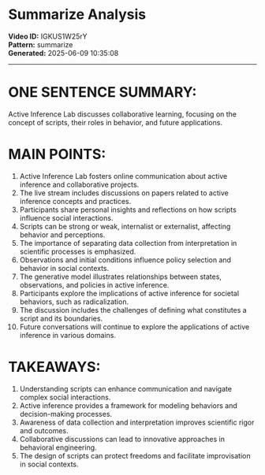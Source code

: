 # Summarize Analysis

**Video ID:** IGKUS1W25rY  
**Pattern:** summarize  
**Generated:** 2025-06-09 10:35:08  

---

# ONE SENTENCE SUMMARY:
Active Inference Lab discusses collaborative learning, focusing on the concept of scripts, their roles in behavior, and future applications.

# MAIN POINTS:
1. Active Inference Lab fosters online communication about active inference and collaborative projects.
2. The live stream includes discussions on papers related to active inference concepts and practices.
3. Participants share personal insights and reflections on how scripts influence social interactions.
4. Scripts can be strong or weak, internalist or externalist, affecting behavior and perceptions.
5. The importance of separating data collection from interpretation in scientific processes is emphasized.
6. Observations and initial conditions influence policy selection and behavior in social contexts.
7. The generative model illustrates relationships between states, observations, and policies in active inference.
8. Participants explore the implications of active inference for societal behaviors, such as radicalization.
9. The discussion includes the challenges of defining what constitutes a script and its boundaries.
10. Future conversations will continue to explore the applications of active inference in various domains.

# TAKEAWAYS:
1. Understanding scripts can enhance communication and navigate complex social interactions.
2. Active inference provides a framework for modeling behaviors and decision-making processes.
3. Awareness of data collection and interpretation improves scientific rigor and outcomes.
4. Collaborative discussions can lead to innovative approaches in behavioral engineering.
5. The design of scripts can protect freedoms and facilitate improvisation in social contexts.